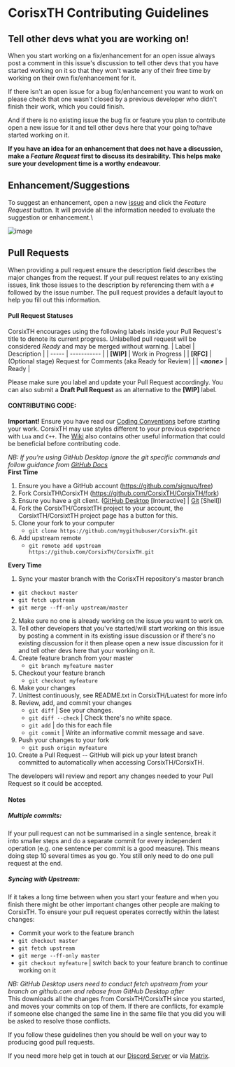 # CorisxTH Contributing Guidelines #

## Tell other devs what you are working on! ##

When you start working on a fix/enhancement for an open issue always post a
comment in this issue's discussion to tell other devs that you have started
working on it so that they won't waste any of their free time by working on
their own fix/enhancement for it.

If there isn't an open issue for a bug fix/enhancement you want to work on
please check that one wasn't closed by a previous developer who didn't finish
their work, which you could finish.

And if there is no existing issue the bug fix or feature you plan to contribute
open a new issue for it and tell other devs here that your going to/have
started working on it.

**If you have an idea for an enhancement that does not have a discussion, make
a *Feature Request* first to discuss its desirability.  This helps make sure
your development time is a worthy endeavour.**

## Enhancement/Suggestions ##

To suggest an enhancement, open a new [issue](https://github.com/CorsixTH/CorsixTH/issues/new/choose) and click the *Feature Request*
button. It will provide all the information needed to evaluate the
suggestion or enhancement.\

![image](https://user-images.githubusercontent.com/20030128/123638352-fc609400-d816-11eb-88ad-11030e041fc4.png)


## Pull Requests ##

When providing a pull request ensure the description field describes the major
changes from the request. If your pull request relates to any existing issues,
link those issues to the description by referencing them with a `#` followed by the issue number. 
The pull request provides a default layout to help you fill out this information.

#### Pull Request Statuses ####
CorsixTH encourages using the following labels inside your Pull Request's title
to denote its current progress. Unlabelled pull request will be considered
*Ready* and may be merged without warning.
| Label | Description |
| ----- | ----------- |
| **[WIP]** | Work in Progress |
| **[RFC]** | (Optional stage) Request for Comments (aka Ready for Review) |
| ***\<none>*** | Ready |

Please make sure you label and update your Pull Request accordingly.
You can also submit a **Draft Pull Request** as an alternative to the
**[WIP]** label.


#### CONTRIBUTING CODE: ####
**Important!**
Ensure you have read our [Coding Conventions](https://github.com/CorsixTH/CorsixTH/wiki/Coding-Conventions)
before starting your work. CorsixTH may use styles different to your previous experience with ``Lua``
and ``C++``. The [Wiki](https://github.com/CorsixTH/CorsixTH/wiki/) also contains other useful information
that could be beneficial before contributing code.

*NB: If you're using GitHub Desktop ignore the git specific commands and follow
guidance from [GitHub Docs](https://docs.github.com/en/desktop/installing-and-configuring-github-desktop/overview/getting-started-with-github-desktop)*\
**First Time**
1. Ensure you have a GitHub account (https://github.com/signup/free)
2. Fork CorsixTH\CorsixTH (https://github.com/CorsixTH/CorsixTH/fork)
3. Ensure you have a git client.  ([GitHub Desktop](http://desktop.github.com)
[Interactive] | [Git](https://git-scm.com/downloads) [Shell])
4. Fork the CorsixTH/CorsixtTH project to your account, the CorsixtTH/CorsixtTH
project page has a button for this.
5. Clone your fork to your computer
	- ``git clone https://github.com/mygithubuser/CorsixTH.git``
6. Add upstream remote
	- ``git remote add upstream https://github.com/CorsixTH/CorsixTH.git``

**Every Time**
1. Sync your master branch with the CorisxTH repository's master branch
- ``git checkout master``
- ``git fetch upstream``
- ``git merge --ff-only upstream/master``
2. Make sure no one is already working on the issue you want to work on.
3. Tell other developers that you've started/will start working on this issue
by posting a comment in its existing issue discussion or if there's no existing
discussion for it then please open a new issue discussion for it and tell other
devs here that your working on it.
4. Create feature branch from your master
	- ``git branch myfeature master``
5. Checkout your feature branch
	- ``git checkout myfeature``
6. Make your changes
7. Unittest continuously, see README.txt in CorsixTH/Luatest for more info
8. Review, add, and commit your changes
	- ``git diff`` | See your changes.
	- ``git diff --check`` | Check there's no white space.
	- ``git add`` | do this for each file
	- ``git commit`` | Write an informative commit message and save.
9. Push your changes to your fork
	- ``git push origin myfeature``
9. Create a Pull Request -- GitHub will pick up your latest branch committed to
automatically when accessing CorsixTH/CorsixTH.

The developers will review and report any changes needed to your Pull Request
so it could be accepted.

#### Notes ####
##### Multiple commits: #####
If your pull request can not be summarised in a single sentence, break it into smaller steps
and do a separate commit for every independent operation (e.g. one sentence per commit is a
good measure). This means doing step 10 several times as you go. You still only need to do
one pull request at the end.

##### Syncing with Upstream: #####
If it takes a long time between when you start your feature and when you finish
there might be other important changes other people are making to CorsixTH.  To
ensure your pull request operates correctly within the latest changes:
- Commit your work to the feature branch
- ``git checkout master``
- ``git fetch upstream``
- ``git merge --ff-only master``
- ``git checkout myfeature`` | switch back to your feature branch to continue
working on it

*NB: GitHub Desktop users need to conduct fetch upstream from your branch on
github.com and rebase from GitHub Desktop after*\
This downloads all the changes from CorsixTH/CorsixTH since you
started, and moves your commits on top of them.  If there are
conflicts, for example if someone else changed the same line in the same file
that you did you will be asked to resolve those conflicts.

If you follow these guidelines then you should be well on your way to producing
good pull requests.

If you need more help get in touch at our [Discord Server](https://discord.gg/Mxeztvh) or via [Matrix](https://matrix.to/#/#corsixth-general:matrix.org).
